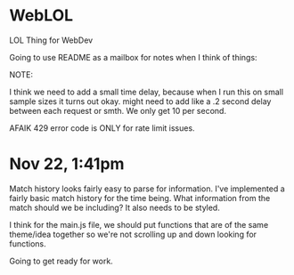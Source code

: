 # WebLOL
LOL Thing for WebDev

Going to use README as a mailbox for notes when I think of things:

NOTE:

I think we need to add a small time delay, because when I run this on small sample sizes it turns out okay. might need to add like a .2 second delay between each request or smth. We only get 10 per second.

AFAIK 429 error code is ONLY for rate limit issues.


Nov 22, 1:41pm
===============
Match history looks fairly easy to parse for information. I've implemented a fairly basic match history for the time being. What information from the match should we be including? It also needs to be styled.

I think for the main.js file, we should put functions that are of the same theme/idea together so we're not scrolling up and down looking for functions.

Going to get ready for work.